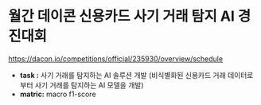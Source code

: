 월간 데이콘 신용카드 사기 거래 탐지 AI 경진대회
===
https://dacon.io/competitions/official/235930/overview/schedule
- **task :** 사기 거래를 탐지하는 AI 솔루션 개발 (비식별화된 신용카드 거래 데이터로부터 사기 거래를 탐지하는 AI 모델을 개발)
- **matric:** macro f1-score
